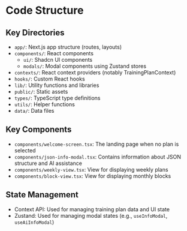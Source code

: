 # Code Structure

## Key Directories
- `app/`: Next.js app structure (routes, layouts)
- `components/`: React components
  - `ui/`: Shadcn UI components
  - `modals/`: Modal components using Zustand stores
- `contexts/`: React context providers (notably TrainingPlanContext)
- `hooks/`: Custom React hooks
- `lib/`: Utility functions and libraries
- `public/`: Static assets
- `types/`: TypeScript type definitions
- `utils/`: Helper functions
- `data/`: Data files

## Key Components
- `components/welcome-screen.tsx`: The landing page when no plan is selected
- `components/json-info-modal.tsx`: Contains information about JSON structure and AI assistance
- `components/weekly-view.tsx`: View for displaying weekly plans
- `components/block-view.tsx`: View for displaying monthly blocks

## State Management
- Context API: Used for managing training plan data and UI state
- Zustand: Used for managing modal states (e.g., `useInfoModal`, `useAiInfoModal`)
